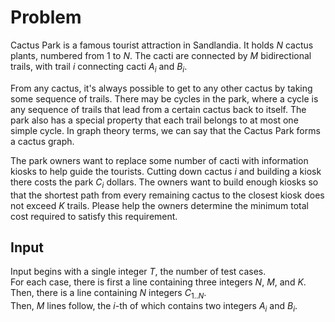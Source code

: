 # Problem

Cactus Park is a famous tourist attraction in Sandlandia. It holds $N$ cactus plants, numbered from $1$ to $N$. The cacti are connected by $M$ bidirectional trails, with trail $i$ connecting cacti $A_i$​ and $B_i$​.

From any cactus, it's always possible to get to any other cactus by taking some sequence of trails. There may be cycles in the park, where a cycle is any sequence of trails that lead from a certain cactus back to itself. The park also has a special property that each trail belongs to at most one simple cycle. In graph theory terms, we can say that the Cactus Park forms a cactus graph.

The park owners want to replace some number of cacti with information kiosks to help guide the tourists. Cutting down cactus $i$ and building a kiosk there costs the park $C_i$​ dollars. The owners want to build enough kiosks so that the shortest path from every remaining cactus to the closest kiosk does not exceed $K$ trails. Please help the owners determine the minimum total cost required to satisfy this requirement.

## Input

Input begins with a single integer $T$, the number of test cases.  
For each case, there is first a line containing three integers $N$, $M$, and $K$.  
Then, there is a line containing $N$ integers $C_{1..N}$​.  
Then, $M$ lines follow, the $i$-th of which contains two integers $A_i$​ and $B_i$​.
